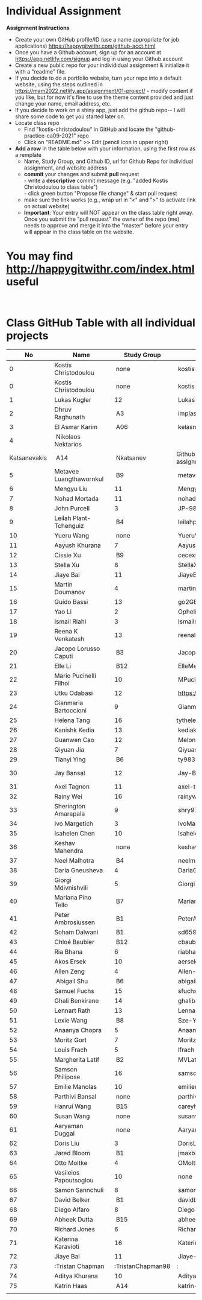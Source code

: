 # Individual Assignment

**Assignment Instructions**

- Create your own GitHub profile/ID (use a name appropriate for job applications) <https://happygitwithr.com/github-acct.html>
- Once you have a Github account, sign up for an account at <https://app.netlify.com/signup> and log in using your Github account
- Create a new public repo for your individidual assignment & initialize it with a "readme" file.
- If you decide to do a portfolio website, turn your repo into a default website, using the steps outlined in <https://mam2022.netlify.app/assignment/01-project/>
       - modify content if you like, but for now it's fine to use the theme content provided and just change your name, email address, etc.
- If you decide to work on a shiny app, just add the github repo-- I will share some code to get you started later on.
- Locate class repo
    - Find "kostis-christodoulou" in GitHub and locate the "github-practice-ca09-2021" repo
    - Click on "README.md" >> Edit (pencil icon in upper right)
- **Add a row** in the table below with your information, using the first row as a remplate
    - Name, Study Group, and Github ID, url for Github Repo for individual assignment, and  website address 
    - **commit** your changes and submit **pull** request   
            - write a **descriptive** commit message (e.g. "added Kostis Christodoulou to class table")  
            - click green button "Propose file change" & start pull request  
    - make sure the link works (e.g., wrap url in "<" and ">" to activate link on actual website)  
    - **Important**: Your entry will NOT appear on the class table right away.  Once you submit the "pull request" the owner of the repo (me) needs to approve and merge it into the "master" before your entry will appear in the class table on the website. 

# You may find <http://happygitwithr.com/index.html> useful
 
<br>

# Class GitHub Table with all individual projects

| No  | Name                       | Study Group       | Github ID                          | Repo                                                                              | website                                                                 | date added      |
|-----|----------------------------|-------------------|------------------------------------|-----------------------------------------------------------------------------------|-------------------------------------------------------------------------|-----------------|
| 0   | Kostis Christodoulou       |  none             |  kostis-christodoulou              | <https://github.com/kostis-christodoulou/my_gorgeous_website>                     | <https://kostisportfolio-2021.netlify.app/>                             | 28/08/2021      |
| 0   | Kostis Christodoulou       |  none             |  kostis-christodoulou              | <https://github.com/kostis-christodoulou/>                                        | <https://kchristodoulou.shinyapps.io/portfolio_capm_dashboard/>         | 28/08/2021      |
| 1   | Lukas Kugler               | 12                |  Lukas-LBS                         |                                                                                   |                                                                         |                 |
| 2   | Dhruv Raghunath            |  A3               |  implaser01                        | <https://github.com/implaser01/>                                                  |                                                                         | 27/09/2021      |
| 3   | El Asmar Karim             |  A06              |  kelasmar                          | <https://github.com/kelasmar/individual_project.git>                              | Website address                                                         | 27/09/2021      |
| 4   |  Nikolaos Nektarios        
       Katsanevakis                |  A14              |  Nkatsanev                         | Github Repo for individual assignment                                             | Website address                                                         | Date Added      |
| 5   | Metavee Luangthawornkul    |  B9               |  metaveel                          | <https://github.com/metaveel/individual_assignment.git>                           |                                                                         | 27/09/2021      |
| 6   | Mengyu Liu                 | 11                |  Mengyu Liu                        | <https://github.com/mengyuliu0531/>                                               | <https://github.com/mengyuliu0531/individual_assignment.git>            | 28/08/2021      |
| 7   | Nohad Mortada              | 11                |  nohadmortada                      |                                                                                   |                                                                         |                 |
| 8   | John Purcell               | 3                 |  JP-98                             |  <https://github.com/JP-98/individual_assignment.git>                             |                                                                         |                 |
| 9   | Leilah Plant-Tchenguiz     |  B4               |  leilahpt                          | <https://github.com/leilahpt/individual_assignment.git>                           |                                                                         | 27/09/2021      |
| 10  | Yueru Wang                 |  none             |  YueruWang                         | <https://github.com/YueruWang/individual_project>                                 |                                                                         |                 |
| 11  | Aayush Khurana             | 7                 |  Aayush-Khurana                    | <https://github.com/Aayush-Khurana/Individual_assignment.git>                     | 28/08/2021                                                              |                 |
| 12  | Cissie Xu                  |  B9               |  cecexu21                          | <https://github.com/cecexu21/individual-assignment>                               | 27/09/2021                                                              |                 |
| 13  | Stella Xu                  | 8                 |  StellaXuSpace                     | <https://github.com/StellaXuSpace>                                                | <https://github.com/StellaXuSpace/Individual_Assignment.git/>           | 27/09/2021      |
| 14  | Jiaye Bai                  | 11                |  JiayeB                            |                                                                                   |                                                                         |                 |
| 15  | Martin Doumanov            | 4                 |  martin-doumanov                   | <https://github.com/martin-doumanov/individual_assignment>                        |                                                                         | 27/09/2021      |
| 16  | Guido Bassi                | 13                |  go2GB                             | <https://github.com/go2GB/Individual_Assignment#individual_assignment>            |                                                                         | 27/09/2021      |
| 17  | Yao Li                     | 2                 |  OpheliaMFA                        |  <https://github.com/OpheliaMFA/Individual_Assignment#individual_assignment>      |                                                                         |                 |
| 18  | Ismail Riahi               | 3                 |  Ismailriahi                       |  <https://github.com/ismailriahi/Individual_Assignment>                           |                                                                         |                 |
| 19  | Reena K Venkatesh          | 13                |  reenalisha24                      | <https://github.com/reenalisha24/individual_assignment>                           |                                                                         |                 |
| 20  | Jacopo Lorusso Caputi      |  B3               |  JacopoLC                          |                                                                                   |                                                                         |                 |
| 21  | Elle Li                    |  B12              |  ElleMengtianLi                    | <https://github.com/ElleMengtianLi/Individual_Assignment.git>                     |                                                                         |                 |
| 22  | Mario Pucinelli Filhoi     | 10                |  MPucinelli                        |  <https://github.com/MPucinelli/Individual_Assignment>                            |  Confidential                                                           |  27/09/2021     |
| 23  | Utku Odabasi               | 12                |  <https://github.com/utkuodabasi>  |  <https://github.com/utkuodabasi/individual_assignment.git>                       |                                                                         |  27.09.2021     |
| 24  | Gianmaria Bartoccioni      | 9                 |  Gianmaria13                       |                                                                                   |                                                                         |                 |
| 25  | Helena Tang                | 16                | tythelena                          | <https://github.com/tythelena/Individual-Assignment.git>.                         |                                                                         |                 |
| 26  | Kanishk Kedia              | 13                |  kediakanishk                      | <https://github.com/kediakanishk/individual_assignment>                           |                                                                         | 28/08/2021      |
| 27  | Guanwen Cao                | 12                |  MelonGuanwen                      |  <https://github.com/MelonGuanwen/Individual_assignment>                          |                                                                         |                 |
| 28  | Qiyuan Jia                 | 7                 |  QiyuanJia-0928                    |  <https://github.com/QiyuanJia-0928/individual_assignment>                        |  2021-09-27                                                             |                 |
| 29  | Tianyi Ying                |  B6               |  ty9837                            |                                                                                   |                                                                         |                 |
| 30  | Jay Bansal                 | 12                |  Jay-Bansal                        |  <https://github.com/Jay-Bansal/individual_assignment>                            |  <https://www.linkedin.com/in/jaybansal99>                              |  2021-09-27     |
| 31  | Axel Tagnon                | 11                |  axel-tagnon                       |  <https://github.com/axel-tagnon/individual_assignment.git>                       |                                                                         |                 |
| 32  | Rainy Wei                  | 16                |  rainywei99                        | <https://github.com/rainywei99/individual_assignment>                             |                                                                         |                 |
| 33  | Sherington Amarapala       | 9                 |  shry97                            | <https://github.com/shry97/individual_assignment>                                 |                                                                         | 27/09/2021      |
| 34  | Ivo Margetich              | 3                 |  IvoMargetich                      |                                                                                   |                                                                         | 27/09/2021      |
| 35  | Isahelen Chen              | 10                |  Isahelen-LBS                      |                                                                                   |                                                                         |                 |
| 36  | Keshav Mahendra            |  none             |  keshavmahendra                    | <https://github.com/keshavmahendra/individual_assignment>                         | 27/09/2021                                                              |                 |
| 37  | Neel Malhotra              |  B4               |  neelmalhotra05                    |  <https://github.com/neelmalhotra05/individual_assignment#individual_assignment>  |                                                                         |  27/09/2021     |
| 38  | Daria Gneusheva            | 4                 |  DariaGneusheva                    |                                                                                   |                                                                         |                 |
| 39  | Giorgi Mdivnishvili        | 5                 |  Giorgi-LBS                        |                                                                                   |                                                                         |                 |
| 40  | Mariana Pino Tello         |  B7               |  MarianaPinoTello                  |                                                                                   |                                                                         |                 |
| 41  | Peter Ambrosiussen         |  B1               |  PeterAmbrosiussen                 | <https://github.com/PeterAmbrosiussen/Individual_Assignment>                      | n.a.                                                                    | 27/09/2021      |
| 42  | Soham Dalwani              |  B1               |  sd6599                            |                                                                                   |                                                                         |                 |
| 43  | Chloé Baubier              |  B12              |  cbaubier                          |  <https://github.com/cbaubier/Individual_assignment>                              |                                                                         |                 |
| 44  | Ria Bhana                  | 6                 |  riabhana                          |                                                                                   |                                                                         |                 |
| 45  | Akos Ersek                 | 10                |  aersekk                           |  <https://github.com/aersekk/individual_assignment.git>                           |                                                                         |                 |
| 46  | Allen Zeng                 | 4                 |  Allen-MFA2022                     | <https://github.com/Allen-MFA2022/Individual_Assignment>                          |                                                                         |                 |
| 47  |  Abigail Shu               |  B6               |  abigailshu                        |  <https://github.com/abigailshu/individual_assignment>                            |                                                                         | 27/09/2021      |
| 48  | Samuel Fuchs               | 15                |  sfuchs14                          | <https://github.com/sfuchs14>                                                     | \<\>                                                                    | 28/08/2021      |
| 49  | Ghali Benkirane            | 14                |  ghalibenkirane                    |  <https://github.com/ghalibenkirane/individual_assignment.git>                    |                                                                         |                 |
| 50  | Lennart Rath               | 13                |  LennartRath                       |  <https://github.com/LennartRath/Individual_Assignment>                           |                                                                         | 27/09/2021      |
| 51  | Lexie Wang                 |  B8               |  Sze-Yuan                          |  <https://github.com/Sze-Yuan/individual_assignment>                              |  <https://github.com/Sze-Yuan>                                          | 27/09/2021      |
| 52  | Anaanya Chopra             | 5                 |  Anaanyachopra                     |                                                                                   |                                                                         |                 |
| 53  | Moritz Gort                | 7                 |  Moritz-LBS                        |                                                                                   |                                                                         |                 |
| 54  | Louis Frach                | 5                 |  lfrach                            | <https://github.com/lfrach/individual_assignment>                                 |                                                                         | 27/09/2021      |
| 55  | Margherita Latif           |  B2               |  MVLatif                           |                                                                                   |                                                                         |                 |
| 56  | Samson Philipose           | 16                |  samsonmphilipose                  |  <https://github.com/samsonphilipose/individual_assignment>                       | \<none yet>                                                             | 27/09/2021      |
| 57  | Emilie Manolas             | 10                |  emiliemanolas                     | <https://github.com/emiliemanolas/Individual_assignment.git>                      |                                                                         |                 |
| 58  | Parthivi Bansal            |  none             |  parthivibansal                    | <https://github.com/parthivibansal>                                               | <https://github.com/parthivibansal/individual_assignment>               | 27/09/2021      |
| 59  | Hanrui Wang                |  B15              |  careyhwang                        | <https://github.com/careyhwang/Individual-Assignment>                             |                                                                         | 27/09/2021      |
| 60  | Susan Wang                 |  none             |  susanwang111                      |                                                                                   |                                                                         | 27/09/2021      |
| 61  | Aaryaman Duggal            |  none             |  Aaryamanduggal                    | <https://github.com/Aaryamanduggal/>                                              | <https://github.com/Aaryamanduggal/individual_assignment>               | 27/09/2021      |
| 62  | Doris Liu                  | 3                 |  DorisLiu-MFA                      | <https://github.com/DorisLiu-MFA/>                                                | \<\>                                                                    | 27/09/2021      |
| 63  | Jared Bloom                |  B1               |  jmaxbloom                         |                                                                                   |                                                                         |                 |
| 64  | Otto Moltke                | 4                 |  OMoltke                           |  <https://github.com/OMoltke/Individual_Assignment.git>                           |                                                                         |                 |
| 65  | Vasileios Papoutsoglou     | 10                |  none                              | papoutsoglouv                                                                     |  <https://github.com/papoutsoglouv/Vasileios-Papoutsoglou.git>          |                 |
| 66  | Samon Sannchuli            | 8                 |  samon-sanchuli                    |  <https://github.com/samon-sanchuli/individual_assignment.git>                    |  2021-09-27                                                             |                 |
| 67  | David Belker               |  B1               |  davidbelker                       | <https://github.com/davidbelker/individual_assignment>                            | n/a                                                                     | 28/09/2021      |
| 68  | Diego Alfaro               | 8                 |  Diego-LBS                         |                                                                                   |                                                                         |                 |
| 69  | Abheek Dutta               |  B15              |  abheekdutta1997                   |                                                                                   |                                                                         |                 |
| 70  | Richard Jones              | 6                 |  RichardJones645                   |                                                                                   |                                                                         |                 |
| 71  | Katerina Karavioti         | 16                |  Katerinakaravioti                 |                                                                                   |                                                                         |                 |
| 72  | Jiaye Bai                  | 11                |  Jiaye-LBS                         |                                                                                   |                                                                         |                 |
| 73  | :Tristan Chapman           | :TristanChapman98 | :                                  | :<https://github.com/TristanChapman98/Individual_Project>                         | :------------------------------------                                   | :27/09/2021     |
| 74  | Aditya Khurana             | 10                |  Aditya-LBS                        |                                                                                   |                                                                         |                 |
| 75  | Katrin Haas                |  A14              |  katrin-hs                         |                                                                                   |                                                                         | 27/09/2021      |
|     |                            |                   |                                    |                                    

